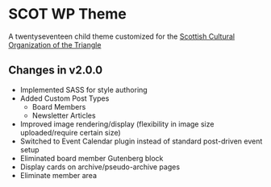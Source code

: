 # SCOT WP Theme
A twentyseventeen child theme customized for the [Scottish Cultural Organization of the Triangle](http://scot.us)

## Changes in v2.0.0
- Implemented SASS for style authoring
- Added Custom Post Types
    - Board Members
    - Newsletter Articles
- Improved image rendering/display (flexibility in image size uploaded/require certain size)
- Switched to Event Calendar plugin instead of standard post-driven event setup
- Eliminated board member Gutenberg block
- Display cards on archive/pseudo-archive pages
- Eliminate member area